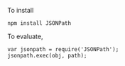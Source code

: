 
To install
    
    npm install JSONPath

To evaluate,

    var jsonpath = require('JSONPath');
    jsonpath.exec(obj, path);
